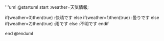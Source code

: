 '''uml
@startuml
start
:weather=天気情報;

if(weather=0)then(true)
:快晴です
else if(weather=1)then(true)
:曇りです
else if(weather=2)then(true)
:雨です
else
:不明です
endif

end
@enduml
```
